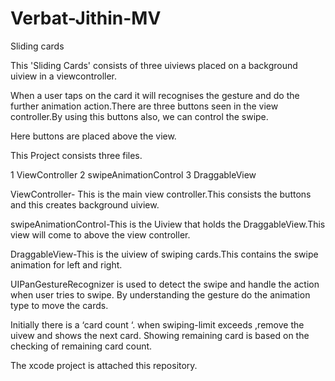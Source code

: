 # Verbat-Jithin-MV
Sliding cards



This 'Sliding Cards' consists of  three uiviews placed on a background  uiview in a viewcontroller.

When a user taps on the card it will recognises the gesture and do the further animation action.There are three buttons seen in the view controller.By using this buttons also, we can control the swipe.

  Here buttons are placed above the view.


This Project consists three files.

  1 ViewController
  2 swipeAnimationControl
  3 DraggableView

  ViewController- This is the main view controller.This consists the buttons and this creates background uiview.

  swipeAnimationControl-This is the Uiview that holds the DraggableView.This view will come to above the view controller.

  DraggableView-This is the uiview of  swiping cards.This contains the swipe animation for left and right.

UIPanGestureRecognizer is used to detect the swipe and handle the action when user tries to swipe. By understanding the gesture do the animation type to move the cards.

Initially there is a  ‘card count ‘.
when swiping-limit exceeds ,remove the uivew and shows the next card.
Showing remaining card is based on the checking of remaining card count.

The xcode project is attached this repository.

